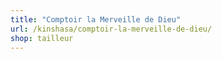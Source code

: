 ```yaml
---
title: "Comptoir la Merveille de Dieu"
url: /kinshasa/comptoir-la-merveille-de-dieu/
shop: tailleur
---
```

